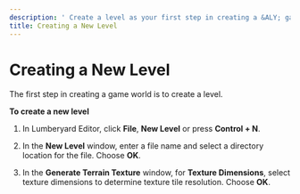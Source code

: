 ```yaml
---
description: ' Create a level as your first step in creating a &ALY; game. '
title: Creating a New Level
---
```

# Creating a New Level<a name="level-create"></a>

The first step in creating a game world is to create a level\.

**To create a new level**

1. In Lumberyard Editor, click **File**, **New Level** or press **Control \+ N**\.

1. In the **New Level** window, enter a file name and select a directory location for the file\. Choose **OK**\.

1. In the **Generate Terrain Texture** window, for **Texture Dimensions**, select texture dimensions to determine texture tile resolution\. Choose **OK**\.